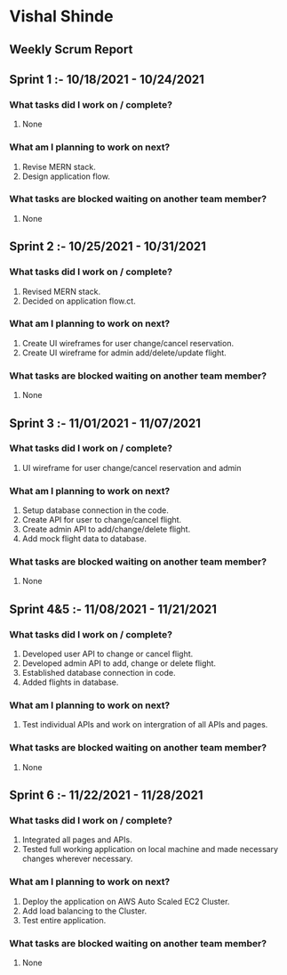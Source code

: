 # Vishal Shinde
## Weekly Scrum Report
## Sprint 1  :- 10/18/2021 - 10/24/2021

### What tasks did I work on / complete?
1. None
### What am I planning to work on next?
1. Revise MERN stack.	
2. Design application flow.
### What tasks are blocked waiting on another team member?
1. None
	
## Sprint 2  :- 10/25/2021 - 10/31/2021
### What tasks did I work on / complete?
1. Revised MERN stack.
2. Decided on application flow.ct.
### What am I planning to work on next?
1. Create UI wireframes for user change/cancel reservation.
2. Create UI wireframe for admin add/delete/update flight.
### What tasks are blocked waiting on another team member?
1. None

## Sprint 3 :- 11/01/2021 - 11/07/2021
### What tasks did I work on / complete?
1. UI wireframe for user change/cancel reservation and admin 
### What am I planning to work on next?
1. Setup database connection in the code.
2. Create API for user to change/cancel flight.
3. Create admin API to add/change/delete flight.
4. Add mock flight data to database.

### What tasks are blocked waiting on another team member?
1. None

## Sprint 4&5 :- 11/08/2021 - 11/21/2021
### What tasks did I work on / complete?
1. Developed user API to change or cancel flight.
2. Developed admin API to add, change or delete flight.
3. Established database connection in code.
4. Added flights in database.
### What am I planning to work on next?
1. Test individual APIs and work on intergration of all APIs and pages.
### What tasks are blocked waiting on another team member?
1. None

## Sprint 6 :- 11/22/2021 - 11/28/2021
### What tasks did I work on / complete?
1. Integrated all pages and APIs.
2. Tested full working application on local machine and made necessary changes wherever necessary.
### What am I planning to work on next?
1. Deploy the application on AWS Auto Scaled EC2 Cluster.
2. Add load balancing to the Cluster.
3. Test entire application. 
### What tasks are blocked waiting on another team member?
1. None
